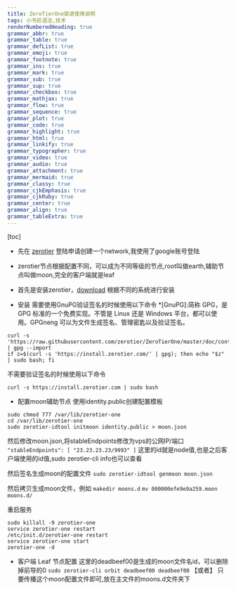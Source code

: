 ```yaml
---
title: ZeroTierOne穿透使用说明
tags: 小书匠语法,技术
renderNumberedHeading: true
grammar_abbr: true
grammar_table: true
grammar_defList: true
grammar_emoji: true
grammar_footnote: true
grammar_ins: true
grammar_mark: true
grammar_sub: true
grammar_sup: true
grammar_checkbox: true
grammar_mathjax: true
grammar_flow: true
grammar_sequence: true
grammar_plot: true
grammar_code: true
grammar_highlight: true
grammar_html: true
grammar_linkify: true
grammar_typographer: true
grammar_video: true
grammar_audio: true
grammar_attachment: true
grammar_mermaid: true
grammar_classy: true
grammar_cjkEmphasis: true
grammar_cjkRuby: true
grammar_center: true
grammar_align: true
grammar_tableExtra: true
---
```


[toc]

- 先在 [zerotier](https://my.zerotier.com) 登陆申请创建一个network,我使用了google账号登陆

- zerotier节点根据配置不同，可以成为不同等级的节点,root叫做earth,辅助节点叫做moon,完全的客户端就是leaf

- 首先是安装zerotier，[download](https://www.zerotier.com/download/) 根据不同的系统进行安装

- 安装
需要使用GnuPG验证签名的时候使用以下命令
*[GnuPG]:简称 GPG，是 GPG 标准的一个免费实现。不管是 Linux 还是 Windows 平台，都可以使用。GPGneng 可以为文件生成签名、管理密匙以及验证签名。

``` shell
curl -s 'https://raw.githubusercontent.com/zerotier/ZeroTierOne/master/doc/contact%40zerotier.com.gpg' | gpg --import
if z=$(curl -s 'https://install.zerotier.com/' | gpg); then echo "$z" | sudo bash; fi
```
不需要验证签名的时候使用以下命令
``` shell
curl -s https://install.zerotier.com | sudo bash
```

- 配置moon辅助节点
使用identity.public创建配置模板
``` shell
sudo chmod 777 /var/lib/zerotier-one
cd /var/lib/zerotier-one
sudo zerotier-idtool initmoon identity.public > moon.json
```

然后修改moon.json,将stableEndpoints修改为vps的公网IP/端口
`"stableEndpoints": [ "23.23.23.23/9993" ]`
这里的id就是node值,也是之后客户端使用的id值,sudo zerotier-cli info也可以查看

然后签名生成moon的配置文件
`sudo zerotier-idtool genmoon moon.json`

然后拷贝生成moon文件，例如
`makedir moons.d`
`mv 000000efe9e9a259.moon moons.d/`

重启服务
``` shell
sudo killall -9 zerotier-one
service zerotier-one restart 
/etc/init.d/zerotier-one restart
service zerotier-one start 
zerotier-one -d
```

- 客户端 Leaf 节点配置
这里的deadbeef00是生成的moon文件名id，可以删除掉前导的0
`sudo zerotier-cli orbit deadbeef00 deadbeef00`
【或者】 只要传播这个moon配置文件即可,放在主文件的moons.d文件夹下